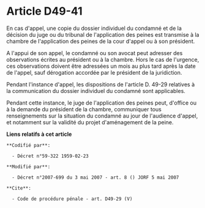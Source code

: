 # Article D49-41

En cas d'appel, une copie du dossier individuel du condamné et de la décision du juge ou du tribunal de l'application des
peines est transmise à la chambre de l'application des peines de la cour d'appel ou à son président. 

A l'appui de son appel, le condamné ou son avocat peut adresser des observations écrites au président ou à la chambre. Hors
le cas de l'urgence, ces observations doivent être adressées un mois au plus tard après la date de l'appel, sauf dérogation
accordée par le président de la juridiction. 

Pendant l'instance d'appel, les dispositions de l'article D. 49-29 relatives à la communication du dossier individuel du
condamné sont applicables. 

Pendant cette instance, le juge de l'application des peines peut, d'office ou à la demande du président de la chambre,
communiquer tous renseignements sur la situation du condamné au jour de l'audience d'appel, et notamment sur la validité du
projet d'aménagement de la peine.

**Liens relatifs à cet article**

	**Codifié par**:

	  - Décret n°59-322 1959-02-23

	**Modifié par**:

	  - Décret n°2007-699 du 3 mai 2007 - art. 8 () JORF 5 mai 2007

	**Cite**:

	  - Code de procédure pénale - art. D49-29 (V)
